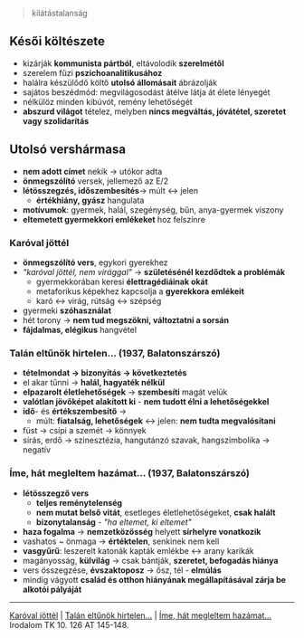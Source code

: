 >kilátástalanság
## Késői költészete
- kizárják **kommunista pártból**, eltávolodik **szerelmétől**
- szerelem fűzi **pszichoanalitikusához**
- halálra készülődő költő **utolsó állomásait** ábrázolják
- sajátos beszédmód: megvilágosodást átélve látja át élete lényegét
- nélkülöz minden kibúvót, remény lehetőségét
- **abszurd világot** tételez, melyben **nincs megváltás, jóvátétel, szeretet vagy szolidarítás**
## Utolsó vershármasa
- **nem adott címet** nekik -> utókor adta
- **önmegszólító** versek, jellemező az E/2
- **létösszegzés, időszembesítés**-> múlt <-> jelen
	- **értékhiány, gyász** hangulata
- **motívumok**: gyermek, halál, szegénység, bűn, anya-gyermek viszony
- **eltemetett gyermekkori emlékeket** hoz felszínre
### Karóval jöttél
- **önmegszólító vers**, egykori gyerekhez
- *"karóval jöttél, nem virággal"* -> **születésénél kezdődtek a problémák**
	- gyermekkorában keresi **élettragédiáinak okát**
	- metaforikus képekhez kapcsolja a **gyerekkora emlékeit**
	- karó <-> virág, rútság <-> szépség
- gyermeki **szóhasználat**
- hét torony -> **nem tud megszökni, változtatni a sorsán**
- **fájdalmas, elégikus** hangvétel 
### Talán eltűnök hirtelen... (1937, Balatonszárszó)
- **tételmondat -> bizonyítás -> következtetés**
- el akar tűnni -> **halál, hagyaték nélkül**
- **elpazarolt életlehetőségek** -> **szembesíti** magát velük
- **valótlan jövőképet alakított ki** - **nem tudott élni a lehetőségekkel**
- **idő**- és **értékszembesítő** ->
	- múlt: **fiatalság, lehetőségek** <-> jelen: **nem tudta megvalósítani**
- füst -> csípi a szemét -> könnyek
- sírás, erdő -> szinesztézia, hangutánzó szavak, hangszimbolika -> negatív
### Íme, hát megleltem hazámat... (1937, Balatonszárszó)
- **létösszegző vers**
	- **teljes reménytelenség** 
	- **nem mutat belső vitát**, esetleges életlehetőségeket, **csak halált**
	- **bizonytalanság** - *"ha eltemet, ki eltemet"*
- **haza fogalma** -> **nemzetközösség** helyett **sírhelyre vonatkozik**
- vashatos ~ önmaga -> **értéktelen**, senkinek nem kell
- **vasgyűrű**: leszerelt katonák kapták emlékbe <-> arany karikák
- magányosság, **külvilág** -> csak bántják, **szeretet, befogadás hiánya**
- vers összegzése, **évszaktoposz** -> ősz, tél - **elmúlás**
- mindig vágyott **család és otthon hiányának megállapításával zárja be alkotói pályáját**
---
[Karóval jöttél](https://magyar-irodalom.elte.hu/sulinet/igyjo/setup/portrek/jozsefa/karoval.htm) | [Talán eltűnök hirtelen...](https://www.arcanum.com/hu/online-kiadvanyok/Verstar-verstar-otven-kolto-osszes-verse-2/jozsef-attila-1EE20/versek-1EE25/1937-1FC5C/talan-eltunok-hirtelen-1FDE1/) | [Íme, hát megleltem hazámat...](https://www.arcanum.com/hu/online-kiadvanyok/Verstar-verstar-otven-kolto-osszes-verse-2/jozsef-attila-1EE20/versek-1EE25/1937-1FC5C/ime-hat-megleltem-hazamat-1FDF2/)
Irodalom TK 10. 126
AT 145-148.